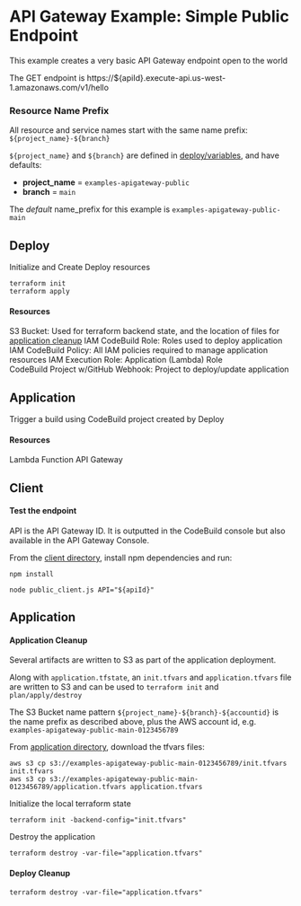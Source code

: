 # API Gateway Example: Simple Public Endpoint

This example creates a very basic API Gateway endpoint open to the world

The GET endpoint is https://${apiId}.execute-api.us-west-1.amazonaws.com/v1/hello

### Resource Name Prefix
All resource and service names start with the same name prefix: `${project_name}-${branch}`

`${project_name}` and `${branch}` are defined in [deploy/variables](deploy/variables.tf), and have defaults:
- **project_name** = `examples-apigateway-public`
- **branch** = `main`

The _default_ name_prefix for this example is `examples-apigateway-public-main`

## Deploy 

Initialize and Create Deploy resources
```shell
terraform init
terraform apply
```

#### Resources

S3 Bucket: Used for terraform backend state, and the location of files for [application cleanup](#application-cleanup)
IAM CodeBuild Role: Roles used to deploy application
IAM CodeBuild Policy: All IAM policies required to manage application resources
IAM Execution Role: Application (Lambda) Role  
CodeBuild Project w/GitHub Webhook: Project to deploy/update application

## Application 

Trigger a build using CodeBuild project created by Deploy

#### Resources

Lambda Function
API Gateway

## Client

#### Test the endpoint

API is the API Gateway ID. It is outputted in the CodeBuild console but also available in the API Gateway Console.

From the [client directory](client), install npm dependencies and run:
```shell
npm install

node public_client.js API="${apiId}"
```

## Application

#### Application Cleanup

Several artifacts are written to S3 as part of the application deployment.

Along with `application.tfstate`, an `init.tfvars` and `application.tfvars` file are written to S3 and can be used to `terraform init` and `plan/apply/destroy`

The S3 Bucket name pattern `${project_name}-${branch}-${accountid}` is the name prefix as described above, plus the AWS account id, e.g. `examples-apigateway-public-main-0123456789`

From [application directory](application), download the tfvars files:
```shell
aws s3 cp s3://examples-apigateway-public-main-0123456789/init.tfvars init.tfvars
aws s3 cp s3://examples-apigateway-public-main-0123456789/application.tfvars application.tfvars
```

Initialize the local terraform state
```shell
terraform init -backend-config="init.tfvars"
```

Destroy the application
```shell
terraform destroy -var-file="application.tfvars"
```

#### Deploy Cleanup

```shell
terraform destroy -var-file="application.tfvars"
```


<!--
TERRAFORM does not roll back on failures

## Destroying Application

```shell
    cd code/terraform
    aws s3 cp s3://terraform-examples-aws-apigateway/terraform-examples-aws-apigateway-public-main/init.tfvars init.tfvars
    aws s3 cp s3://terraform-examples-aws-apigateway/terraform-examples-aws-apigateway-public-main/application.tfvars application.tfvars
    terraform init -backend-config="init.tfvars" 
    terraform destroy -var-file="application.tfvars"
```
-->
